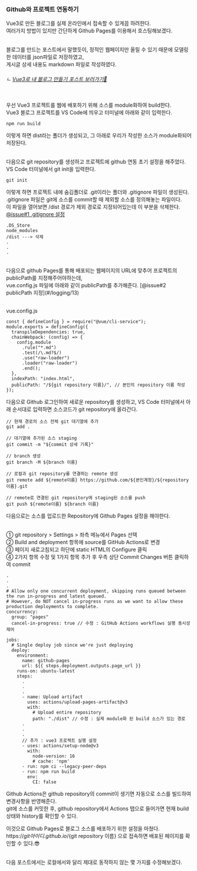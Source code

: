 ### Github와 프로젝트 연동하기

Vue3로 만든 블로그를 실제 온라인에서 접속할 수 있게끔 하려한다.<br/>
여러가지 방법이 있지만 간단하게 Github Pages를 이용해서 호스팅해보겠다.
<br/><br/>

블로그를 만드는 포스트에서 말했듯이, 정적인 웹페이지만 올릴 수 있기 때문에 모델링한 데이터를 json파일로 저장하였고,<br/>
게시글 상세 내용도 markdown 파일로 작성하였다.

###### ㄴ [Vue3로 내 블로그 만들기 포스트 보러가기🔗](#/logging/1)

<br/>
우선 Vue3 프로젝트를 웹에 배포하기 위해 소스를 module화하여 build한다.<br/>
Vue3 블로그 프로젝트를 VS Code에 띄우고 터미널에 아래와 같이 입력한다.<br/>

```
npm run build
```

이렇게 하면 dist라는 폴더가 생성되고, 그 아래로 우리가 작성한 소스가 module화되어 저장된다.
<br/><br/>

다음으로 git repository를 생성하고 프로젝트에 github 연동 초기 설정을 해주었다. VS Code 터미널에서 git init을 입력한다.<br/>

```
git init
```

이렇게 하면 프로젝트 내에 숨김폴더로 .git이라는 폴더와 .gitignore 파일이 생성된다.<br/>
.gitignore 파일은 git에 소스를 commit할 때 제외할 소스를 정의해놓는 파일이다.<br/>
이 파일을 열어보면 /dist 경로가 제외 경로로 지정되어있는데 이 부분을 삭제한다. [@issue#1 .gitignore 설정](#/logging/12)

```
.DS_Store
node_modules
/dist ---> 삭제
.
.
.
```

<br/>
다음으로 github Pages를 통해 배포되는 웹페이지의 URL에 맞추어 프로젝트의 publicPath를 지정해주어야하는데,<br/>
vue.config.js 파일에 아래와 같이 publicPath를 추가해준다. [@issue#2 publicPath 지정](#/logging/13)
<br/><br/>

vue.config.js

```
const { defineConfig } = require("@vue/cli-service");
module.exports = defineConfig({
  transpileDependencies: true,
  chainWebpack: (config) => {
    config.module
      .rule("*.md")
      .test(/\.md?$/)
      .use("raw-loader")
      .loader("raw-loader")
      .end();
  },
  indexPath: "index.html",
  publicPath: "/${git repository 이름}/", // 본인의 repository 이름 작성
});
```

다음으로 Github 로그인하여 새로운 repository를 생성하고, VS Code 터미널에서 아래 순서대로 입력하면 소스코드가 git repository에 올라간다.<br/>

```
// 현재 경로의 소스 전체 git 대기열에 추가
git add .

// 대기열에 추가된 소스 staging
git commit -m "${commit 상세 기록}"

// branch 생성
git branch -M ${branch 이름}

// 로컬과 git repository를 연결하는 remote 생성
git remote add ${remote이름} https://github.com/${본인계정}/${repository이름}.git

// remote로 연결된 git repository에 staging된 소스를 push
git push ${remote이름} ${branch 이름}
```

다음으로는 소스를 업로드한 Repository에 Github Pages 설정을 해야한다.
<br/><br/>

① git repository > Settings > 좌측 메뉴에서 Pages 선택<br/>
② Build and deployment 항목에 source를 GitHub Actions로 변경<br/>
③ 페이지 새로고침되고 하단에 static HTML의 Configure 클릭<br/>
④ 2가지 항목 수정 및 1가지 항목 추가 후 우측 상단 Commit Changes 버튼 클릭하여 commit

```
.
.
.
# Allow only one concurrent deployment, skipping runs queued between the run in-progress and latest queued.
# However, do NOT cancel in-progress runs as we want to allow these production deployments to complete.
concurrency:
  group: "pages"
  cancel-in-progress: true // 수정 : GitHub Actions workflows 실행 동시성 제어

jobs:
  # Single deploy job since we're just deploying
  deploy:
    environment:
      name: github-pages
      url: ${{ steps.deployment.outputs.page_url }}
    runs-on: ubuntu-latest
    steps:
      .
      .
      .
      - name: Upload artifact
        uses: actions/upload-pages-artifact@v3
        with:
          # Upload entire repository
          path: "./dist" // 수정 : 실제 module화 된 build 소스가 있는 경로
      .
      .
      .
      // 추가 : vue3 프로젝트 실행 설정
      - uses: actions/setup-node@v3
        with:
          node-version: 16
          # cache: 'npm'
      - run: npm ci --legacy-peer-deps
      - run: npm run build
        env:
          CI: false
```

Github Actions은 github repository의 commit이 생기면 자동으로 소스를 빌드하여 변경사항을 반영해준다.<br/>
git에 소스를 커밋한 후, github repository에서 Actions 탭으로 들어가면 현재 build 상태와 history를 확인할 수 있다.<br/>

이것으로 Github Pages로 블로그 소스를 배포하기 위한 설정을 마쳤다.<br/>
https://${git아이디}.github.io/${git repository 이름} 으로 접속하면 배포된 페이지를 확인할 수 있다.😎
<br/><br/>

다음 포스트에서는 로컬에서와 달리 제대로 동작하지 않는 몇 가지를 수정해보겠다.

